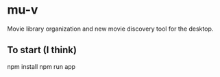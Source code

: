# mu-v
Movie library organization and new movie discovery tool for the desktop.

## To start (I think) ##
npm install
npm run app
